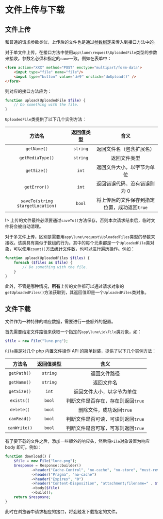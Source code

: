 # 文件上传与下载

## 文件上传

和普通的请求参数类似，上传后的文件也是通过[参数绑定](#参数绑定)来传入到接口方法中的。

对于单文件上传，在接口方法中使用`app\lune\request\UploadedFile`类型的参数来接收，参数名必须和指定的`name`一致。例如在表单中：

``` html
<form action="XXX" method="POST" enctype="multipart/form-data">
    <input type="file" name="file"/>
    <input type="button" value="上传" onclick="doUpload()" />
</form>
```

则对应的接口方法应为：

``` php
function upload(UploadedFile $file) {
    // Do something with the file.
}
```

`UploadedFile`类提供了以下几个实例方法：

| 方法名 | 返回值类型 | 含义 |
| :------------: | :------------: | :------------: |
| `getName()` |  `string` | 返回文件名（包含扩展名） |
|  `getMediaType()` | `string`  | 返回文件类型 |
|  `getSize()` | `int`  | 返回文件大小，以字节为单位 |
|  `getError()` | `int`  | 返回错误代码，没有错误则为 0 |
| `saveTo(string $targetLocation)`  | `bool`  | 将上传后的文件保存到指定位置，成功返回`true` |

!> 上传的文件最终必须要通过`saveTo()`方法保存，否则本次请求结束后，临时文件将会被自动清理。

对于多文件上传，区别是需要用`app\lune\request\UploadedFiles`类型的参数来接收。该类具有类似于数组的行为，其中的每个元素都是一个`UploadedFile`类对象，可以使用`count()`方法统计文件数，也可以进行遍历操作。例如：

``` php
function upload(UploadedFiles $files) {
    foreach ($files as $file) {
        // Do something with the file.
    }
}
```

此外，不管是哪种情况，**所有**上传的文件都可以通过请求对象的`getUploadedFiles()`方法获取到，其返回值即是一个`UploadedFiles`类对象。

## 文件下载

文件作为一种特殊的响应数据，需要进行一些额外的配置。

首先需要给定文件路径来获取一个指定的`app\lune\io\File`类对象，如：

``` php
$file = new File("lune.png");
```

`File`类是对几个 php 内置文件操作 API 的简单封装，提供了以下几个实例方法：

| 方法名 | 返回值类型 | 含义 |
| :------------: | :------------: | :------------: |
| `getPath()` |  `string` | 返回文件路径 |
|  `getName()` | `string`  | 返回文件名 |
|  `getSize()` | `int`  | 返回文件大小，以字节为单位 |
|  `exists()` | `bool`  | 判断文件是否存在，存在则返回`true` |
| `delete()`  | `bool`  | 删除文件，成功返回`true` |
| `canRead()`  | `bool`  | 判断文件是否可读，可读则返回`true` |
| `canWrite()`  | `bool`  | 判断文件是否可写，可写则返回`true`|

有了要下载的文件之后，添加一些额外的响应头，然后将`File`对象设置为响应 body 即可。例如：

``` php
function download() {
    $file = new File("lune.png");
    $response = Response::builder()
            ->header("Cache-Control", "no-cache", "no-store", "must-revalidate")
            ->header("Pragma", "no-cache")
            ->header("Expires", "0")
            ->header("Content-Disposition", "attachment;filename=" . $file->getName())
            ->body($file)
            ->build();
    return $resposne;
}

```

此时在浏览器中请求相应的接口，将会触发下载指定的文件。